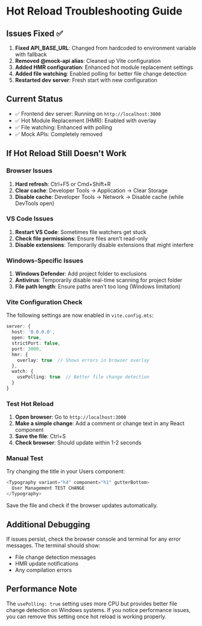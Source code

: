 # Hot Reload Troubleshooting Guide

## Issues Fixed ✅

1. **Fixed API_BASE_URL**: Changed from hardcoded to environment variable with fallback
2. **Removed @mock-api alias**: Cleaned up Vite configuration
3. **Added HMR configuration**: Enhanced hot module replacement settings
4. **Added file watching**: Enabled polling for better file change detection
5. **Restarted dev server**: Fresh start with new configuration

## Current Status

- ✅ Frontend dev server: Running on `http://localhost:3000`
- ✅ Hot Module Replacement (HMR): Enabled with overlay
- ✅ File watching: Enhanced with polling
- ✅ Mock APIs: Completely removed

## If Hot Reload Still Doesn't Work

### Browser Issues
1. **Hard refresh**: Ctrl+F5 or Cmd+Shift+R
2. **Clear cache**: Developer Tools → Application → Clear Storage
3. **Disable cache**: Developer Tools → Network → Disable cache (while DevTools open)

### VS Code Issues
1. **Restart VS Code**: Sometimes file watchers get stuck
2. **Check file permissions**: Ensure files aren't read-only
3. **Disable extensions**: Temporarily disable extensions that might interfere

### Windows-Specific Issues
1. **Windows Defender**: Add project folder to exclusions
2. **Antivirus**: Temporarily disable real-time scanning for project folder
3. **File path length**: Ensure paths aren't too long (Windows limitation)

### Vite Configuration Check
The following settings are now enabled in `vite.config.mts`:
```typescript
server: {
  host: '0.0.0.0',
  open: true,
  strictPort: false,
  port: 3000,
  hmr: {
    overlay: true  // Shows errors in browser overlay
  },
  watch: {
    usePolling: true  // Better file change detection
  }
}
```

### Test Hot Reload

1. **Open browser**: Go to `http://localhost:3000`
2. **Make a simple change**: Add a comment or change text in any React component
3. **Save the file**: Ctrl+S
4. **Check browser**: Should update within 1-2 seconds

### Manual Test
Try changing the title in your Users component:
```typescript
<Typography variant="h4" component="h1" gutterBottom>
  User Management TEST CHANGE
</Typography>
```

Save the file and check if the browser updates automatically.

## Additional Debugging

If issues persist, check the browser console and terminal for any error messages. The terminal should show:
- File change detection messages
- HMR update notifications
- Any compilation errors

## Performance Note

The `usePolling: true` setting uses more CPU but provides better file change detection on Windows systems. If you notice performance issues, you can remove this setting once hot reload is working properly.

